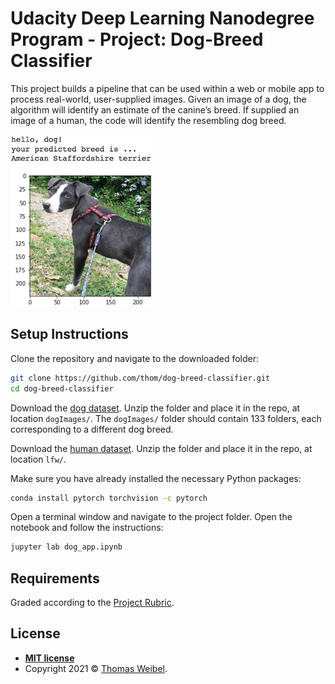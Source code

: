 [//]: # (Image References)

[image1]: ./images/sample_dog_output.png "Sample Output"
[image2]: ./images/vgg16_model.png "VGG-16 Model Layers"
[image3]: ./images/vgg16_model_draw.png "VGG16 Model Figure"

# Udacity Deep Learning Nanodegree Program - Project: Dog-Breed Classifier

This project builds a pipeline that can be used within a web or mobile app to
process real-world, user-supplied images.  Given an image of a dog, the
algorithm will identify an estimate of the canine’s breed. If supplied an image
of a human, the code will identify the resembling dog breed.  

![Sample Output][image1]

## Setup Instructions

Clone the repository and navigate to the downloaded folder:

```bash
git clone https://github.com/thom/dog-breed-classifier.git
cd dog-breed-classifier
```

Download the [dog dataset](https://s3-us-west-1.amazonaws.com/udacity-aind/dog-project/dogImages.zip). Unzip the folder and place it in the repo, at location `dogImages/`. The `dogImages/` folder should contain 133 folders, each corresponding to a different dog breed.

Download the [human dataset](http://vis-www.cs.umass.edu/lfw/lfw.tgz). Unzip the folder and place it in the repo, at location `lfw/`.

Make sure you have already installed the necessary Python packages:

```bash
conda install pytorch torchvision -c pytorch
```

Open a terminal window and navigate to the project folder. Open the notebook and follow the instructions:

```bash
jupyter lab dog_app.ipynb
```

## Requirements

Graded according to the [Project Rubric](https://review.udacity.com/#!/rubrics/2259/view).

## License

- **[MIT license](http://opensource.org/licenses/mit-license.php)**
- Copyright 2021 © [Thomas Weibel](https://github.com/thom).